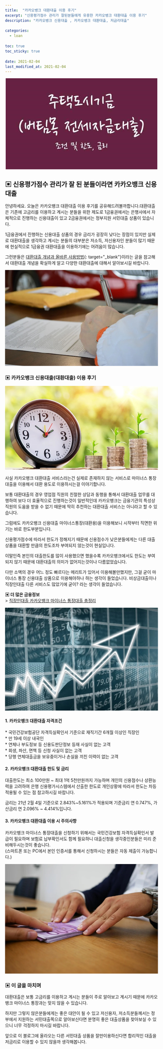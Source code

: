 ```yaml
---
title:  "카카오뱅크 대환대출 이용 후기"
excerpt: "신용평가점수 관리가 잘된분들에게 유용한 카카오뱅크 대환대출 이용 후기"
description: "카카오뱅크 신용대출 , 카카오뱅크 대환대출, 저금리대출"

categories:
  - loan

toc: true
toc_sticky: true
 
date: 2021-02-04
last_modified_at: 2021-02-04
---
```

<p style="text-align: center;"><img src="/assets/images/posting_img/21-02-04/카카오뱅크 대환대출 후기.jpg" title="카카오뱅크 대환대출 가능한곳" alt="카카오뱅크 대환대출"></p>

## ▣ 신용평가점수 관리가 잘 된 분들이라면 카카오뱅크 신용대출
안녕하세요. 오늘은 카카오뱅크 대환대출 이용 후기를 공유해드려볼까합니다.대환대출은 기존에 고금리를 이용하고 계시는 분들을 위한 제도로 1금융권에서는 은행사에서 자체적으로 진행하는 신용대출이 있고 2금융권에서는 정부지원 서민대출 상품이 있습니다.

1금융권에서 진행하는 신용대출 상품의 경우 금리가 굉장히 낮다는 장점이 있지만 실제로 대환대출을 생각하고 계시는 분들의 대부분은 저소득, 저신용자인 분들이 많기 때문에 현실적으로 1금융권 대환대출을 이용하기에는 어려움이 많습니다.

그런분들은 [대환대출 개념과 올바른 사용방법](https://loanscombine.com/대환대출의-개념과-올바른-사용방법/){: target="_blank"}이라는 글을 참고해서 대환대출 개념을 확실하게 알고 다양한 대환대출에 대해서 알아보시길 바랍니다.

<p style="text-align: center;"><img src="/assets/images/posting_img/21-02-04/카카오뱅크 마이너스 통장 대환대출.jpg" title="카카오뱅크 대환대출 마이너스 통장" alt="저금리 대환대출"></p>
  
### ▣ 카카오뱅크 신용대출(대환대출) 이용 후기  

<p style="text-align: center;"><img src="/assets/images/posting_img/21-02-04/카카오뱅크 대환대출 조건.jpg" title="카카오뱅크 대환대출 조건" alt="카카오뱅크 대환대출 조건"></p>

사실 카카오뱅크 대환대출 서비스라는건 실제로 존재하지 않는 서비스로 마이너스 통장 대출을 이용해서 대환 용도로 이용하시는걸 이야기합니다.

보통 대환대출의 경우 영업점 직원의 친절한 상담과 동행을 통해서 대환대출 업무를 대행하여 보다 더 효율적으로 진행하는것이 일반적인데 카카오뱅크는 금융기관의 특성상 직원의 도움을 받을 수 없기 때문에 딱히 추천하는 대환대출 서비스는 아니라고 할 수 있습니다.

그럼에도 카카오뱅크 신용대출 마이너스통장(대환용)을 이용해보니 시작부터 직면한 위기는 바로 한도부분입니다.

신용평가점수에 따라서 한도가 정해지기 때문에 신용점수가 낮은분들에게는 다른 대출상품을 대환할 만큼의 한도조차 부여되지 않는것이 현실입니다.

이말인즉 본인의 대출한도를 많이 사용했으면 했을수록 카카오뱅크에서도 한도는 부여되지 않기 때문에 대환대출의 의미가 없어지는것이나 다름없었습니다.

다만 소액의 경우 어느 정도 빠르다는 메리트가 있어서 이용해볼만했지만, 그걸 굳이 마이너스 통장 신용대출 상품으로 이용해야하나 하는 생각이 들었습니다. 비상금대출이나 직장인대출 다른 서비스도 많았기에 굳이? 라는 생각이 들었습니다.

**▣ 더 많은 금융정보**  
\> [직장인대출 카카오뱅크 마이너스 통장대출 총정리](https://loan-information.github.io/loan/1/)

<p style="text-align: center;"><img src="/assets/images/posting_img/21-02-04/저금리 카카오뱅크 마이너스 통장.jpg" title="저금리 카카오뱅크 대출" alt="저금리 카카오뱅크 대출"></p>

#### 1\. 카카오뱅크 대환대출 자격조건  
\* 국민건강보험공단 자격득실확인서 기준으로 재직기간 6개월 이상인 직장인  
\* 만 19세 이상 내국인  
\* 연체나 부도정보 등 신용도판단정보 등재 사실이 없는 고객  
\* 회생, 파산, 면책 등 신청 사실이 없는 고객  
\* 당행 연체대출금을 보유중이거나 손실을 끼친 이력이 없는 고객  

#### 2\. 카카오뱅크 대환대출 한도 및 금리  
대출한도는 최소 100만원 ~ 최대 1억 5천만원까지 가능하며 개인의 신용점수나 상환능력을 고려하여 은행 신용평가시스템에서 산출한 한도로 개인상황에 따라서 한도는 차등 적용될 수 있는 점 참고하시길 바랍니다.

금리는 21년 2월 4일 기준으로 2.843%~5.161%가 적용되며 기준금리 연 0.747%, 가산금리 연 2.096% ~ 4.414%입니다.

#### 3\. 카카오뱅크 대환대출 이용 시 주의사항  
카카오뱅크 마이너스 통장대출을 신청하기 위해서는 국민건강보험 자격득실확인서 발급이 필요하며 보험료 납부확인서도 함께 필요하니 대출신청을 생각중인분들은 미리 준비해두시는것이 좋습니다.  
(스마트폰 또는 PC에서 본인 인증서를 통해서 신청하시는 분들은 자동 제출이 가능합니다.)

<p style="text-align: center;"><img src="/assets/images/posting_img/21-02-04/대환대출 한도 금리.jpg" title="카뱅 대환대출" alt="카뱅 대환대출"></p>

### ▣ 이 글을 마치며  
대환대출은 보통 고금리를 이용하고 계시는 분들이 주로 알아보고 계시기 때문에 카카오뱅크 마이너스 통장과는 맞지 않을 수 있습니다.

하지만 그렇지 않은분들에게는 좋은 대안이 될 수 있고 저신용자, 저소득분들께서는 정부에서 지원하는 서민대출쪽으로 알아보신다면 분명히 좋은 대출상품을 찾아보실 수 있으니 너무 걱정하지 마시길 바랍니다.

앞으로 이 블로그에 올라오는 다른 서민대출 상품을 잘만이용하신다면 합리적인 대출을 저금리로 이용할 수 있지 않을까 생각해봅니다.